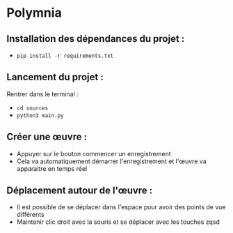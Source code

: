 # Polymnia

## Installation des dépendances du projet :
+ `pip install -r requirements.txt`

## Lancement du projet :
Rentrer dans le terminal :
+ `cd sources`
+ `python3 main.py`

## Créer une œuvre :

+ Appuyer sur le bouton commencer un enregistrement
+ Cela va automatiquement démarrer l'enregistrement et l'œuvre va apparaitre en temps réel

## Déplacement autour de l'œuvre :

+ Il est possible de se déplacer dans l'espace pour avoir des points de vue différents
+ Maintenir clic droit avec la souris et se déplacer avec les touches zqsd 